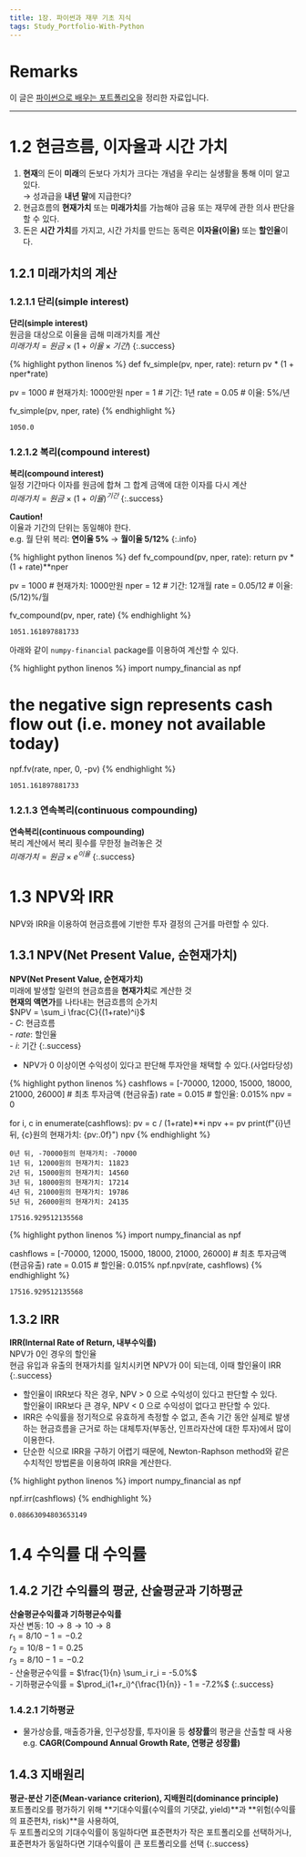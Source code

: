```yaml
---
title: 1장. 파이썬과 재무 기초 지식
tags: Study_Portfolio-With-Python
---
```


# Remarks
이 글은 [파이썬으로 배우는 포트폴리오](https://github.com/gilbutITbook/080227)을 정리한 자료입니다.

<!--more-->
---

# 1.2 현금흐름, 이자율과 시간 가치
1. **현재**의 돈이 **미래**의 돈보다 가치가 크다는 개념을 우리는 실생활을 통해 이미 알고 있다. \
→ 성과급을 **내년 말**에 지급한다?
2. 현금흐름의 **현재가치** 또는 **미래가치**를 가늠해야 금융 또는 재무에 관한 의사 판단을 할 수 있다.
3. 돈은 **시간 가치**를 가지고, 시간 가치를 만드는 동력은 **이자율(이율)** 또는 **할인율**이다.


## 1.2.1 미래가치의 계산
### 1.2.1.1 **단리(simple interest)**
**단리(simple interest)** \
원금을 대상으로 이율을 곱해 미래가치를 계산 \
$미래가치 = 원금 \times (1 + 이율 \times 기간)$
{:.success}

{% highlight python linenos %}
def fv_simple(pv, nper, rate):
    return pv * (1 + nper*rate)

pv   = 1000  # 현재가치: 1000만원
nper = 1     # 기간: 1년
rate = 0.05  # 이율: 5%/년

fv_simple(pv, nper, rate)
{% endhighlight %}

```
1050.0
```


### 1.2.1.2 **복리(compound interest)**
**복리(compound interest)** \
일정 기간마다 이자를 원금에 합쳐 그 합계 금액에 대한 이자를 다시 계산 \
$미래가치 = 원금 \times (1 + 이율)^{기간}$
{:.success}

**Caution!** \
이율과 기간의 단위는 동일해야 한다. \
e.g. 월 단위 복리: **연이율 5%** → **월이율 5/12%**
{:.info}


{% highlight python linenos %}
def fv_compound(pv, nper, rate):
    return pv * (1 + rate)**nper

pv   = 1000     # 현재가치: 1000만원
nper = 12       # 기간: 12개월
rate = 0.05/12  # 이율: (5/12)%/월

fv_compound(pv, nper, rate)
{% endhighlight %}

```
1051.161897881733
```

아래와 같이 `numpy-financial` package를 이용하여 계산할 수 있다.

{% highlight python linenos %}
import numpy_financial as npf

# the negative sign represents cash flow out (i.e. money not available today)
npf.fv(rate, nper, 0, -pv)
{% endhighlight %}

```
1051.161897881733
```

### 1.2.1.3 **연속복리(continuous compounding)**
**연속복리(continuous compounding)** \
복리 계산에서 복리 횟수를 무한정 늘려놓은 것 \
$미래가치 = 원금 \times e^{이율}$
{:.success}


# 1.3 NPV와 IRR
NPV와 IRR을 이용하여 현금흐름에 기반한 투자 결정의 근거를 마련할 수 있다.

## 1.3.1 NPV(Net Present Value, 순현재가치)
**NPV(Net Present Value, 순현재가치)** \
미래에 발생할 일련의 현금흐름을 **현재가치**로 계산한 것 \
**현재의 액면가**를 나타내는 현금흐름의 순가치 \
$NPV = \sum_i \frac{C}{(1+rate)^i}$ \
\- $C$: 현금흐름 \
\- $rate$: 할인율 \
\- $i$: 기간
{:.success}

- NPV가 0 이상이면 수익성이 있다고 판단해 투자안을 채택할 수 있다.(사업타당성)

{% highlight python linenos %}
cashflows = [-70000, 12000, 15000, 18000, 21000, 26000]  # 최초 투자금액 (현금유출)
rate      = 0.015   # 할인율: 0.015%
npv       = 0

for i, c in enumerate(cashflows):
    pv = c / (1+rate)**i
    npv += pv
    print(f"{i}년 뒤, {c}원의 현재가치: {pv:.0f}")
npv
{% endhighlight %}

```
0년 뒤, -70000원의 현재가치: -70000
1년 뒤, 12000원의 현재가치: 11823
2년 뒤, 15000원의 현재가치: 14560
3년 뒤, 18000원의 현재가치: 17214
4년 뒤, 21000원의 현재가치: 19786
5년 뒤, 26000원의 현재가치: 24135

17516.929512135568
```

{% highlight python linenos %}
import numpy_financial as npf

cashflows = [-70000, 12000, 15000, 18000, 21000, 26000]  # 최초 투자금액 (현금유출)
rate      = 0.015   # 할인율: 0.015%
npf.npv(rate, cashflows)
{% endhighlight %}

```
17516.929512135568
```

## 1.3.2 IRR
**IRR(Internal Rate of Return, 내부수익률)** \
NPV가 0인 경우의 할인율 \
현금 유입과 유출의 현재가치를 일치시키면 NPV가 0이 되는데, 이때 할인율이 IRR
{:.success}

- 할인율이 IRR보다 작은 경우, NPV > 0 으로 수익성이 있다고 판단할 수 있다. \
할인율이 IRR보다 큰 경우, NPV < 0 으로 수익성이 없다고 판단할 수 있다.
- IRR은 수익률을 정기적으로 유효하게 측정할 수 없고, 존속 기간 동안 실제로 발생하는 현금흐름을 근거로 하는 대체투자(부동산, 인프라자산에 대한 투자)에서 많이 이용한다.
- 단순한 식으로 IRR을 구하기 어렵기 때문에, Newton-Raphson method와 같은 수치적인 방법론을 이용하여 IRR을 계산한다.

{% highlight python linenos %}
import numpy_financial as npf

npf.irr(cashflows)
{% endhighlight %}

```
0.08663094803653149
```

# 1.4 수익률 대 수익률
## 1.4.2 기간 수익률의 평균, 산술평균과 기하평균
**산술평균수익률과 기하평균수익률** \
자산 변동: $10 → 8 → 10 → 8$ \
$r_1 = 8/10 - 1 = -0.2$ \
$r_2 = 10/8 - 1 = 0.25$ \
$r_3 = 8/10 - 1 = -0.2$ \
\- 산술평균수익률 = $\frac{1}{n} \sum_i r_i = -5.0%$ \
\- 기하평균수익률 = $\prod_i(1+r_i)^{\frac{1}{n}} - 1 = -7.2%$
{:.success}

### 1.4.2.1 기하평균
- 물가상승률, 매출증가율, 인구성장률, 투자이율 등 **성장률**의 평균을 산출할 때 사용 \
e.g. **CAGR(Compound Annual Growth Rate, 연평균 성장률)**

## 1.4.3 지배원리
**평균-분산 기준(Mean-variance criterion), 지배원리(dominance principle)** \
포트폴리오를 평가하기 위해 **기대수익률(수익률의 기댓값, yield)**과 **위험(수익률의 표준편차, risk)**을 사용하여, \
두 포트폴리오의 기대수익률이 동일하다면 표준편차가 작은 포트폴리오를 선택하거나, 표준편차가 동일하다면 기대수익률이 큰 포트폴리오를 선택
{:.success}
